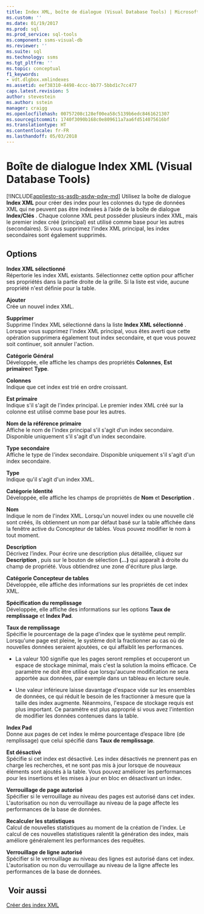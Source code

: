 ```yaml
---
title: Index XML, boîte de dialogue (Visual Database Tools) | Microsoft Docs
ms.custom: ''
ms.date: 01/19/2017
ms.prod: sql
ms.prod_service: sql-tools
ms.component: ssms-visual-db
ms.reviewer: ''
ms.suite: sql
ms.technology: ssms
ms.tgt_pltfrm: ''
ms.topic: conceptual
f1_keywords:
- vdt.dlgbox.xmlindexes
ms.assetid: eef38310-4498-4ccc-bb77-5bbd1c7cc477
caps.latest.revision: 5
author: stevestein
ms.author: sstein
manager: craigg
ms.openlocfilehash: 00757208c128ef00ea58c5139b6edc8461621307
ms.sourcegitcommit: 1740f3090b168c0e809611a7aa6fd514075616bf
ms.translationtype: HT
ms.contentlocale: fr-FR
ms.lasthandoff: 05/03/2018
---
```

# <a name="xml-indexes-dialog-box-visual-database-tools"></a>Boîte de dialogue Index XML (Visual Database Tools)
[!INCLUDE[appliesto-ss-asdb-asdw-pdw-md](../../includes/appliesto-ss-asdb-asdw-pdw-md.md)]
Utilisez la boîte de dialogue **Index XML** pour créer des index pour les colonnes du type de données XML qui ne peuvent pas être indexées à l’aide de la boîte de dialogue **Index/Clés** . Chaque colonne XML peut posséder plusieurs index XML, mais le premier index créé (principal) est utilisé comme base pour les autres (secondaires). Si vous supprimez l'index XML principal, les index secondaires sont également supprimés.  
  
## <a name="options"></a>Options  
**Index XML sélectionné**  
Répertorie les index XML existants. Sélectionnez cette option pour afficher ses propriétés dans la partie droite de la grille. Si la liste est vide, aucune propriété n'est définie pour la table.  
  
**Ajouter**  
Crée un nouvel index XML.  
  
**Supprimer**  
Supprime l’index XML sélectionné dans la liste **Index XML sélectionné** . Lorsque vous supprimez l'index XML principal, vous êtes averti que cette opération supprimera également tout index secondaire, et que vous pouvez soit continuer, soit annuler l'action.  
  
**Catégorie Général**  
Développée, elle affiche les champs des propriétés **Colonnes**, **Est primaire**et **Type**.  
  
**Colonnes**  
Indique que cet index est trié en ordre croissant.  
  
**Est primaire**  
Indique s'il s'agit de l'index principal. Le premier index XML créé sur la colonne est utilisé comme base pour les autres.  
  
**Nom de la référence primaire**  
Affiche le nom de l'index principal s'il s'agit d'un index secondaire. Disponible uniquement s'il s'agit d'un index secondaire.  
  
**Type secondaire**  
Affiche le type de l'index secondaire. Disponible uniquement s'il s'agit d'un index secondaire.  
  
**Type**  
Indique qu'il s'agit d'un index XML.  
  
**Catégorie Identité**  
Développée, elle affiche les champs de propriétés de **Nom** et **Description** .  
  
**Nom**  
Indique le nom de l'index XML. Lorsqu'un nouvel index ou une nouvelle clé sont créés, ils obtiennent un nom par défaut basé sur la table affichée dans la fenêtre active du Concepteur de tables. Vous pouvez modifier le nom à tout moment.  
  
**Description**  
Décrivez l’index. Pour écrire une description plus détaillée, cliquez sur **Description** , puis sur le bouton de sélection **(...)** qui apparaît à droite du champ de propriété. Vous obtiendrez une zone d'écriture plus large.  
  
**Catégorie Concepteur de tables**  
Développée, elle affiche des informations sur les propriétés de cet index XML.  
  
**Spécification du remplissage**  
Développée, elle affiche des informations sur les options **Taux de remplissage** et **Index Pad**.  
  
**Taux de remplissage**  
Spécifie le pourcentage de la page d'index que le système peut remplir. Lorsqu'une page est pleine, le système doit la fractionner au cas où de nouvelles données seraient ajoutées, ce qui affaiblit les performances.  
  
-   La valeur 100 signifie que les pages seront remplies et occuperont un espace de stockage minimal, mais c'est la solution la moins efficace. Ce paramètre ne doit être utilisé que lorsqu'aucune modification ne sera apportée aux données, par exemple dans un tableau en lecture seule.  
  
-   Une valeur inférieure laisse davantage d'espace vide sur les ensembles de données, ce qui réduit le besoin de les fractionner à mesure que la taille des index augmente. Néanmoins, l'espace de stockage requis est plus important. Ce paramètre est plus approprié si vous avez l'intention de modifier les données contenues dans la table.  
  
**Index Pad**  
Donne aux pages de cet index le même pourcentage d’espace libre (de remplissage) que celui spécifié dans **Taux de remplissage**.  
  
**Est désactivé**  
Spécifie si cet index est désactivé. Les index désactivés ne prennent pas en charge les recherches, et ne sont pas mis à jour lorsque de nouveaux éléments sont ajoutés à la table. Vous pouvez améliorer les performances pour les insertions et les mises à jour en bloc en désactivant un index.  
  
**Verrouillage de page autorisé**  
Spécifier si le verrouillage au niveau des pages est autorisé dans cet index. L'autorisation ou non du verrouillage au niveau de la page affecte les performances de la base de données.  
  
**Recalculer les statistiques**  
Calcul de nouvelles statistiques au moment de la création de l'index. Le calcul de ces nouvelles statistiques ralentit la génération des index, mais améliore généralement les performances des requêtes.  
  
**Verrouillage de ligne autorisé**  
Spécifier si le verrouillage au niveau des lignes est autorisé dans cet index. L'autorisation ou non du verrouillage au niveau de la ligne affecte les performances de la base de données.  
  
## <a name="see-also"></a> Voir aussi  
[Créer des index XML](http://msdn.microsoft.com/en-us/6ecac598-355d-4408-baf7-1b2e8d4cf7c1)  
  
